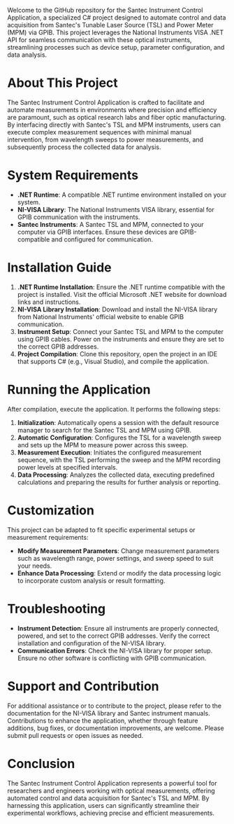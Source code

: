 Welcome to the GitHub repository for the Santec Instrument Control Application, a specialized C# project designed to automate control and data acquisition from Santec's Tunable Laser Source (TSL) and Power Meter (MPM) via GPIB. This project leverages the National Instruments VISA .NET API for seamless communication with these optical instruments, streamlining processes such as device setup, parameter configuration, and data analysis.

# About This Project
The Santec Instrument Control Application is crafted to facilitate and automate measurements in environments where precision and efficiency are paramount, such as optical research labs and fiber optic manufacturing. By interfacing directly with Santec's TSL and MPM instruments, users can execute complex measurement sequences with minimal manual intervention, from wavelength sweeps to power measurements, and subsequently process the collected data for analysis.

# System Requirements
* **.NET Runtime**: A compatible .NET runtime environment installed on your system.
* **NI-VISA Library**: The National Instruments VISA library, essential for GPIB communication with the instruments.
* **Santec Instruments**: A Santec TSL and MPM, connected to your computer via GPIB interfaces. Ensure these devices are GPIB-compatible and configured for communication.

# Installation Guide
1. **.NET Runtime Installation**: Ensure the .NET runtime compatible with the project is installed. Visit the official Microsoft .NET website for download links and instructions.
2. **NI-VISA Library Installation**: Download and install the NI-VISA library from National Instruments' official website to enable GPIB communication.
3. **Instrument Setup**: Connect your Santec TSL and MPM to the computer using GPIB cables. Power on the instruments and ensure they are set to the correct GPIB addresses.
4. **Project Compilation**: Clone this repository, open the project in an IDE that supports C# (e.g., Visual Studio), and compile the application.

# Running the Application
After compilation, execute the application. It performs the following steps:

1. **Initialization**: Automatically opens a session with the default resource manager to search for the Santec TSL and MPM using GPIB.
2. **Automatic Configuration**: Configures the TSL for a wavelength sweep and sets up the MPM to measure power across this sweep.
3. **Measurement Execution**: Initiates the configured measurement sequence, with the TSL performing the sweep and the MPM recording power levels at specified intervals.
4. **Data Processing**: Analyzes the collected data, executing predefined calculations and preparing the results for further analysis or reporting.

# Customization
This project can be adapted to fit specific experimental setups or measurement requirements:
* **Modify Measurement Parameters**: Change measurement parameters such as wavelength range, power settings, and sweep speed to suit your needs.
* **Enhance Data Processing**: Extend or modify the data processing logic to incorporate custom analysis or result formatting.

# Troubleshooting
* **Instrument Detection**: Ensure all instruments are properly connected, powered, and set to the correct GPIB addresses. Verify the correct installation and configuration of the NI-VISA library.
* **Communication Errors**: Check the NI-VISA library for proper setup. Ensure no other software is conflicting with GPIB communication.

# Support and Contribution
For additional assistance or to contribute to the project, please refer to the documentation for the NI-VISA library and Santec instrument manuals. Contributions to enhance the application, whether through feature additions, bug fixes, or documentation improvements, are welcome. Please submit pull requests or open issues as needed.

# Conclusion
The Santec Instrument Control Application represents a powerful tool for researchers and engineers working with optical measurements, offering automated control and data acquisition for Santec's TSL and MPM. By harnessing this application, users can significantly streamline their experimental workflows, achieving precise and efficient measurements.
